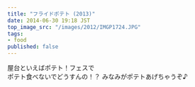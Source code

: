 ```yaml
---
title: "フライドポテト (2013)"
date: 2014-06-30 19:18 JST
top_image_src: "/images/2012/IMGP1724.JPG"
tags:
- food
published: false
---
```

屋台といえばポテト！フェスで  
ポテト食べないでどうすんの！？
みなみがポテトあげちゃうぞ♪